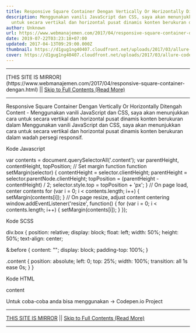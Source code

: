 ```yaml
---
title: Responsive Square Container Dengan Vertically Or Horizontally Ditengah Content
description: Menggunakan vanili JavaScript dan CSS, saya akan menunjukkan cara
  untuk secara vertikal dan horizontal pusat dinamis konten berukuran dalam
author: Unknown
url: https://www.webmanajemen.com/2017/04/responsive-square-container-dengan.html
date: 2019-07-22T03:23:18+07:00
updated: 2017-04-13T09:29:00.000Z
thumbnail: https://d1gug1ng40407.cloudfront.net/uploads/2017/03/allure-code-snippet.jpg
cover: https://d1gug1ng40407.cloudfront.net/uploads/2017/03/allure-code-snippet.jpg
---
```


<hr/> [THIS SITE IS MIRROR](https://www.webmanajemen.com/2017/04/responsive-square-container-dengan.html) || <a href="https://www.webmanajemen.com/2017/04/responsive-square-container-dengan.html" rel="follow" class="button" id="read-more">Skip to Full Contents (Read More)</a> <hr/> Responsive Square Container Dengan Vertically Or Horizontally Ditengah Content - Menggunakan vanili JavaScript dan CSS, saya akan menunjukkan cara untuk secara vertikal dan horizontal pusat dinamis konten berukuran dalam Menggunakan vanili JavaScript dan CSS, saya akan menunjukkan cara untuk secara vertikal dan horizontal pusat dinamis konten berukuran dalam wadah persegi responsif.

Kode Javascript

var contents = document.querySelectorAll('.content');
var parentHeight,
  contentHeight,
  topPosition;
// Set margin function
function setMargin(selector) {
  contentHeight = selector.clientHeight;
  parentHeight = selector.parentNode.clientHeight;
  topPosition = (parentHeight - contentHeight) / 2;
  selector.style.top = topPosition + 'px';
}
// On page load, center contents
for (var i = 0; i < contents.length; i++) {
  setMargin(contents[i]);
}
// On page resize, adjust content centering
window.addEventListener('resize', function() {
  for (var i = 0; i < contents.length; i++) {
    setMargin(contents[i]);
  }
});

Kode SCSS

div.box {
  position: relative;
  display: block;
  float: left;
  width: 50%;
  height: 50%;
  text-align: center;
  
  &:before {
    content: "";
    display: block;
    padding-top: 100%;
  }
  
  .content {
    position: absolute;
    left: 0;
    top: 25%;
    width: 100%;
    transition: all 1s ease 0s;
  }
}

Kode HTML

<div class="box">
    <div class="content">content</div>
</div>

Untuk coba-coba anda bisa menggunakan -> Codepen.io Project <hr/> [THIS SITE IS MIRROR](https://www.webmanajemen.com/2017/04/responsive-square-container-dengan.html) || <a href="https://www.webmanajemen.com/2017/04/responsive-square-container-dengan.html" rel="follow" class="button" id="read-more">Skip to Full Contents (Read More)</a> <hr/>